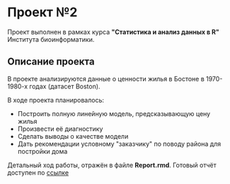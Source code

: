 # Проект №2

Проект выполнен в рамках курса  **"Cтатистика и анализ данных в R"** Института биоинформатики.

## Описание проекта

В проекте анализируются данные о ценности жилья в Бостоне в 1970-1980-х годах (датасет Boston).

В ходе проекта планировалось:

* Построить полную линейную модель, предсказывающую цену жилья
* Произвести её диагностику
* Сделать выводы о качестве модели
* Дать рекомендации условному "заказчику" по поводу района для постройки дома 

Детальный ход работы, отражён в файле **Report.rmd**.
Готовый отчёт доступен по [ссылке](https://krglkvrmn.github.io/BI_Stat_2020/Report_project1.html)
